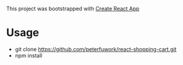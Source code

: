 This project was bootstrapped with [Create React App](https://github.com/facebook/create-react-app)

# Usage
- git clone https://github.com/peterfuwork/react-shopping-cart.git
- npm install